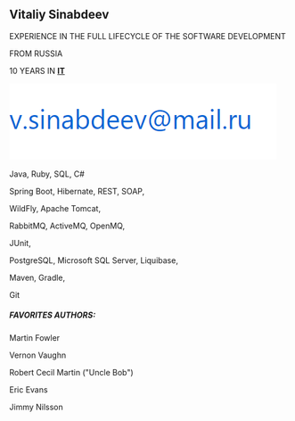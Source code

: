## Vitaliy Sinabdeev


EXPERIENCE IN THE FULL LIFECYCLE OF THE SOFTWARE DEVELOPMENT


FROM RUSSIA 



10 YEARS IN **[IT](https://en.wikipedia.org/wiki/Information_technology)**

 

![](m.png)



Java, Ruby, SQL, C#



Spring Boot, Hibernate, REST, SOAP, 

WildFly, Apache Tomcat, 

RabbitMQ, ActiveMQ, OpenMQ,  

JUnit,

PostgreSQL, Microsoft SQL Server, Liquibase,

Maven, Gradle, 

Git 

##### FAVORITES AUTHORS:

Martin Fowler

Vernon Vaughn

Robert Cecil Martin ("Uncle Bob")

Eric Evans 

Jimmy Nilsson

